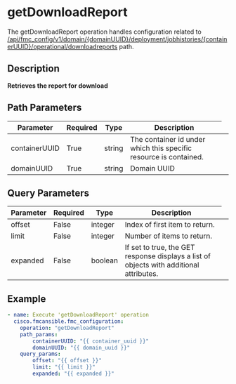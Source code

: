 # getDownloadReport

The getDownloadReport operation handles configuration related to [/api/fmc_config/v1/domain/{domainUUID}/deployment/jobhistories/{containerUUID}/operational/downloadreports](/paths//api/fmc_config/v1/domain/{domain_uuid}/deployment/jobhistories/{container_uuid}/operational/downloadreports.md) path.&nbsp;
## Description
**Retrieves the report for download**

## Path Parameters
| Parameter | Required | Type | Description |
| --------- | -------- | ---- | ----------- |
| containerUUID | True | string <td colspan=3> The container id under which this specific resource is contained. |
| domainUUID | True | string <td colspan=3> Domain UUID |

## Query Parameters
| Parameter | Required | Type | Description |
| --------- | -------- | ---- | ----------- |
| offset | False | integer <td colspan=3> Index of first item to return. |
| limit | False | integer <td colspan=3> Number of items to return. |
| expanded | False | boolean <td colspan=3> If set to true, the GET response displays a list of objects with additional attributes. |

## Example
```yaml
- name: Execute 'getDownloadReport' operation
  cisco.fmcansible.fmc_configuration:
    operation: "getDownloadReport"
    path_params:
        containerUUID: "{{ container_uuid }}"
        domainUUID: "{{ domain_uuid }}"
    query_params:
        offset: "{{ offset }}"
        limit: "{{ limit }}"
        expanded: "{{ expanded }}"

```